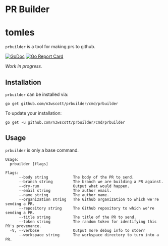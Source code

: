 # PR Builder

# tomles

`prbuilder` is a tool for making prs to github.

[![GoDoc](https://godoc.org/github.com/n3wscott/prbuilder?status.svg)](https://godoc.org/github.com/n3wscott/prbuilder)
[![Go Report Card](https://goreportcard.com/badge/n3wscott/prbuilder)](https://goreportcard.com/report/n3wscott/prbuilder)

_Work in progress._

## Installation

`prbuilder` can be installed via:

```shell
go get github.com/n3wscott/prbuilder/cmd/prbuilder
```

To update your installation:

```shell
go get -u github.com/n3wscott/prbuilder/cmd/prbuilder
```

## Usage

`prbuilder` is only a base command. 

```shell
Usage:
  prbuilder [flags]

Flags:
      --body string           The body of the PR to send.
      --branch string         The branch we are building a PR against.
      --dry-run               Output what would happen.
      --email string          The author email.
      --name string           The author name.
      --organization string   The Github organization to which we're sending a PR.
      --repository string     The Github repository to which we're sending a PR.
      --title string          The title of the PR to send.
      --token string          The random token for identifying this PR's provenance.
  -V, --verbose               Output more debug info to stderr
      --workspace string      The workspace directory to turn into a PR.
```
